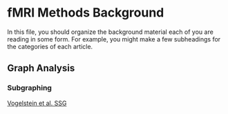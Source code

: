 # fMRI Methods Background

In this file, you should organize the background material each of you are reading in some form. For example, you might make a few subheadings for the categories of each article.

## Graph Analysis

### Subgraphing

[Vogelstein et al. SSG](https://neurodatadesign.github.io/template/ebridge2/week_0903/example_paper.html)

